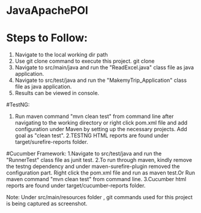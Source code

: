 # JavaApachePOI
# Steps to Follow:
1. Navigate to the local working dir path
2. Use git clone command to execute this project. git clone
3. Navigate to src/main/java and run the "ReadExcel.java" class file as java application.
4. Navigate to src/test/java and run the "MakemyTrip_Application" class file as java application.
5. Results can be viewed in console.

#TestNG:
1. Run maven command "mvn clean test" from command line after navigating to the working directory or right click pom.xml file and add configuration under Maven by setting up the necessary projects. Add goal as "clean test".
2.TESTNG HTML reports are found under target/surefire-reports folder.

#Cucumber Framework:
1.Navigate to src/test/java and run the "RunnerTest" class file as junit test.
2.To run through maven, kindly remove the testng dependency and under maven-surefire-plugin removed the configuration part. Right click the pom.xml file and run as maven test.Or Run maven command "mvn clean test" from command line.
3.Cucumber html reports are found under target/cucumber-reports folder.

Note: Under src/main/resources folder , git commands used for this project is being captured as screenshot.